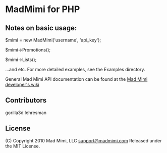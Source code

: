# MadMimi for PHP

## Notes on basic usage:
$mimi = new MadMimi('username', 'api_key');

$mimi->Promotions();

$mimi->Lists();

...and etc. For more detailed examples, see the Examples directory.

General Mad Mimi API documentation can be found at the [Mad Mimi developer's wiki](http://madmimi.com/developer)

## Contributors
gorilla3d
lehresman

## License
(C) Copyright 2010 Mad Mimi, LLC <support@madmimi.com>
Released under the MIT License.